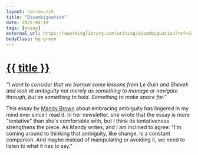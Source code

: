 ```yaml
---
layout: narrow.njk
title: "Disambiguation"
date: 2022-04-19
tags: [essay]
external_url: https://aworkinglibrary.com/writing/disambiguation?ref=daniel.pizza
bodyClass: bg-green
---
```


<h1><a href="{{ external_url }}">{{ title }}</a></h1>

_“I want to consider that we borrow some lessons from Le Guin and Shevek and look at ambiguity not merely as something to manage or navigate through, but as something to hold. Something to make space for.”_

This essay by [Mandy Brown](https://aworkinglibrary.com/about/?ref=daniel.pizza "Mandy Brown") about embracing ambiguity has lingered in my mind ever since I read it. In her newsletter, she wrote that the essay is more "tentative" than she's comfortable with, but I think its tentativeness strengthens the piece. As Mandy writes, and I am inclined to agree: "I'm coming around to thinking that ambiguity, like change, is a constant companion. And maybe instead of manipulating or avoiding it, we need to listen to what it has to say."
